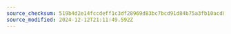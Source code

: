 ```yaml
---
source_checksum: 519b4d2e14fccdeff1c3df28969d83bc7bcd91d84b75a3fb10acd8f909459739
source_modified: 2024-12-12T21:11:49.592Z
---
```


